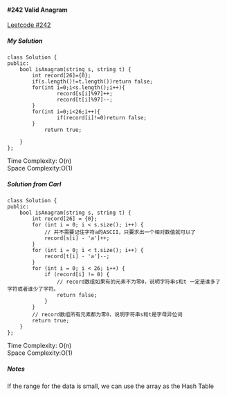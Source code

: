 #### #242 Valid Anagram
[Leetcode #242](https://leetcode.com/problems/valid-anagram/)  
##### My Solution
```
class Solution {
public:
    bool isAnagram(string s, string t) {
        int record[26]={0};
        if(s.length()!=t.length())return false;
        for(int i=0;i<s.length();i++){
                record[s[i]%97]++;
                record[t[i]%97]--;
        }
        for(int i=0;i<26;i++){
                if(record[i]!=0)return false;
        }
            return true;
        
    }
};
```
Time Complexity: O(n)  
Space Complexity:O(1)  

##### Solution from Carl
```
class Solution {
public:
    bool isAnagram(string s, string t) {
        int record[26] = {0};
        for (int i = 0; i < s.size(); i++) {
            // 并不需要记住字符a的ASCII，只要求出一个相对数值就可以了
            record[s[i] - 'a']++;
        }
        for (int i = 0; i < t.size(); i++) {
            record[t[i] - 'a']--;
        }
        for (int i = 0; i < 26; i++) {
            if (record[i] != 0) {
                // record数组如果有的元素不为零0，说明字符串s和t 一定是谁多了字符或者谁少了字符。
                return false;
            }
        }
        // record数组所有元素都为零0，说明字符串s和t是字母异位词
        return true;
    }
};
```
Time Complexity: O(n)  
Space Complexity:O(1)  

##### Notes
If the range for the data is small, we can use the array as the Hash Table  
